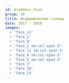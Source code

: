 ```yaml
---
id: academic_head
group: 10
title: Академические головы
date: 2017 - 2019
images:
  - 'face_12'
  - 'face_1'
  - 'face_8'
  - 'face_2 sm:col-span-3'
  - 'face_11 sm:col-span-3'
  - 'face_6 sm:col-span-3'
  - 'face_5 sm:col-span-3'
  - 'face_3'
  - 'face_10'
  - 'face_13'
---
```

